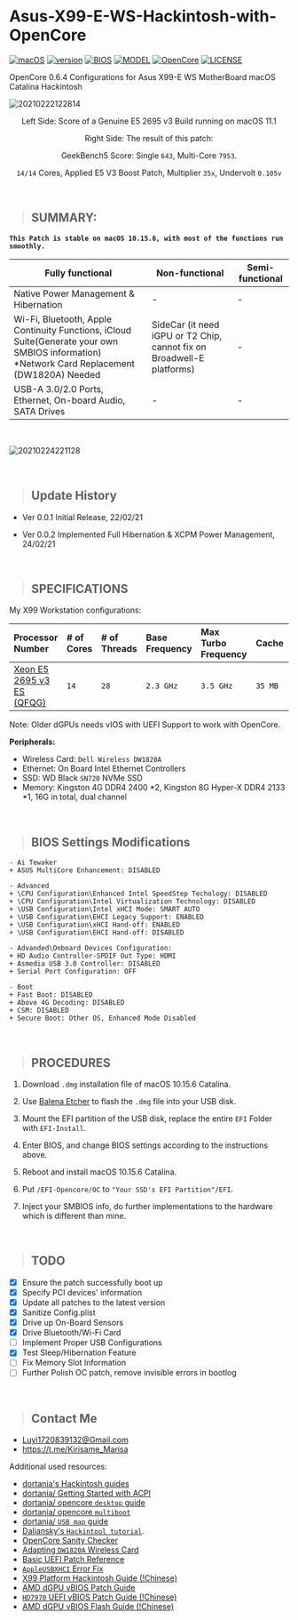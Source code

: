 # Asus-X99-E-WS-Hackintosh-with-OpenCore

[![macOS](https://img.shields.io/badge/macOS-Catalina-yellow.svg)](https://www.apple.com/macos/catalina/)
[![version](https://img.shields.io/badge/10.15.6-yellow)](https://support.apple.com/en-us/HT210642)
[![BIOS](https://img.shields.io/badge/BIOS-3502-blue)]()
[![MODEL](https://img.shields.io/badge/X99-E_WS-blue)](https://www.asus.com/tw/Motherboards/X99E_WS/)
[![OpenCore](https://img.shields.io/badge/OpenCore-0.6.4-green)](https://github.com/acidanthera/OpenCorePkg)
[![LICENSE](https://img.shields.io/badge/license-MIT-green)]()

OpenCore 0.6.4 Configurations for Asus X99-E WS MotherBoard macOS Catalina Hackintosh

![20210222122814](https://cdn.jsdelivr.net/gh/KirisameMarisaa/KirisameMarisaa.github.io/img/blogpost_images/20210222122814.png)

<center>

Left Side: Score of a Genuine E5 2695 v3 Build running on macOS 11.1

Right Side: The result of this patch:

GeekBench5 Score: Single `643`, Multi-Core `7953`. 

`14/14` Cores, Applied E5 V3 Boost Patch, Multiplier `35x`, Undervolt `0.105v`

</center>

<br>

> ## SUMMARY:

**`This Patch is stable on macOS 10.15.6, with most of the functions run smoothly. `**


| Fully functional | Non-functional | Semi-functional |
| ---------------- | -------------- | ------------------------------------------------------ |
| Native Power Management & Hibernation | - | - |
| Wi-Fi, Bluetooth, Apple Continuity Functions, iCloud Suite(Generate your own SMBIOS information) *Network Card Replacement (DW1820A) Needed               |  SideCar (it need iGPU or T2 Chip, cannot fix on Broadwell-E platforms)   | -  |
| USB-A 3.0/2.0 Ports, Ethernet, On-board Audio, SATA Drives               | -  | - | - |

<br>

![20210224221128](https://cdn.jsdelivr.net/gh/KirisameMarisaa/KirisameMarisaa.github.io/img/blogpost_images/20210224221128.png)

<br>

>## Update History
- Ver 0.0.1 Initial Release, 22/02/21

- Ver 0.0.2 Implemented Full Hibernation & XCPM Power Management, 24/02/21

<br>

> ## SPECIFICATIONS

My X99 Workstation configurations:

| Processor Number                                                                                                                   | # of Cores | # of Threads | Base Frequency | Max Turbo Frequency | Cache | Memory Types | Graphics      |
| :--------------------------------------------------------------------------------------------------------------------------------- | :--------- | :----------- | :------------- | :------------------ | :---- | :----------- | :------------ |
| [Xeon E5 2695 v3 ES (QFQG)](https://ark.intel.com/content/www/us/en/ark/products/81057/intel-xeon-processor-e5-2695-v3-35m-cache-2-30-ghz.html) | `14`          | `28`            | `2.3 GHz`        | `3.5 GHz`             | `35 MB`  | `DDR4-2133`  | `XFX HD7970 3GB` |

Note: Older dGPUs needs vIOS with UEFI Support to work with OpenCore. 

**Peripherals:**


- Wireless Card: `Dell Wireless DW1820A`<br>
- Ethernet: On Board Intel Ethernet Controllers
- SSD: WD Black `SN720` NVMe SSD 
- Memory: Kingston 4G DDR4 2400 *2, Kingston 8G Hyper-X DDR4 2133 *1, 16G in total, dual channel
			
<br>

>## BIOS Settings Modifications
```
- Ai Tewaker
+ ASUS MultiCore Enhancement: DISABLED

- Advanced
+ \CPU Configuration\Enhanced Intel SpeedStep Techology: DISABLED
+ \CPU Configuration\Intel Virtualization Technology: DISABLED
+ \USB Configuration\Intel xHCI Mode: SMART AUTO
+ \USB Configuration\EHCI Legacy Support: ENABLED
+ \USB Configuration\xHCI Hand-off: ENABLED
+ \USB Configuration\EHCI Hand-off: DISABLED

- Advanded\Onboard Devices Configuration: 
+ HD Audio Controller-SPDIF Out Type: HDMI
+ Asmedia USB 3.0 Controller: DISABLED
+ Serial Port Configuration: OFF

- Boot
+ Fast Boot: DISABLED
+ Above 4G Decoding: DISABLED
+ CSM: DISABLED
+ Secure Boot: Other OS, Enhanced Mode Disabled
```

<br>

>## PROCEDURES

1. Download `.dmg` installation file of macOS 10.15.6 Catalina. 

2. Use [Balena Etcher](https://www.balena.io/etcher/) to flash the `.dmg` file into your USB disk. 

3. Mount the EFI partition of the USB disk, replace the entire `EFI` Folder with `EFI-Install`. 

4. Enter BIOS, and change BIOS settings according to the instructions above.

5. Reboot and install macOS 10.15.6 Catalina. 

6. Put `/EFI-Opencore/OC` to `"Your SSD's EFI Partition"/EFI`. 

7. Inject your SMBIOS info, do further implementations to the hardware which is different than mine. 

<br>

>## TODO
- [x] Ensure the patch successfully boot up
- [x] Specify PCI devices' information
- [x] Update all patches to the latest version
- [x] Sanitize Config.plist
- [x] Drive up On-Board Sensors
- [x] Drive Bluetooth/Wi-Fi Card
- [ ] Implement Proper USB Configurations
- [x] Test Sleep/Hibernation Feature
- [ ] Fix Memory Slot Information
- [ ] Further Polish OC patch, remove invisible errors in bootlog

<br>

>## Contact Me

- Luyi1720839132@Gmail.com
- https://t.me/Kirisame_Marisa

Additional used resources: 

- [dortania's Hackintosh guides](https://github.com/dortania)
- [dortania/ Getting Started with ACPI](https://dortania.github.io/Getting-Started-With-ACPI/)
- [dortania/ opencore `desktop` guide](https://dortania.github.io/OpenCore-Desktop-Guide/)
- [dortania/ opencore `multiboot`](https://github.com/dortania/OpenCore-Multiboot)
- [dortania/ `USB map` guide](https://github.com/dortania/USB-Map-Guide)
- [Daliansky's `Hackintool tutorial`](https://translate.google.com/translate?js=n&sl=auto&tl=en&u=https://blog.daliansky.net/Intel-FB-Patcher-tutorial-and-insertion-pose.html).
- [OpenCore Sanity Checker](opencore.slowgeek.com)
- [Adapting `DW1820A` Wireless Card](https://blog.daliansky.net/DW1820A_BCM94350ZAE-driver-inserts-the-correct-posture.html)
- [Basic UEFI Patch Reference](https://www.tonymacx86.com/threads/x99-catalina-pci-cards-not-working.309236/)
- [`AppleUSBXHCI` Error Fix](https://www.tonymacx86.com/threads/how-to-extend-the-imac-pro-to-x99-successful-build-extended-guide.227001/page-86)
- [X99 Platform Hackintosh Guide (!Chinese)](https://www.chiphell.com/thread-2174588-1-1.html)
- [AMD dGPU vBIOS Patch Guide](http://forum.netkas.org/index.php/topic,5619.0.html)
- [`HD7970` UEFI vBIOS Patch Guide (!Chinese)](https://bbs.nga.cn/read.php?tid=18588213&rand=628)
- [AMD dGPU vBIOS Flash Guide (!Chinese)](https://www.chiphell.com/thread-347172-1-1.html)



